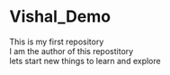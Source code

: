 # Vishal_Demo
This is my first repository
<br>
I am the author of this repostitory
<br>
lets start new things to learn and explore

